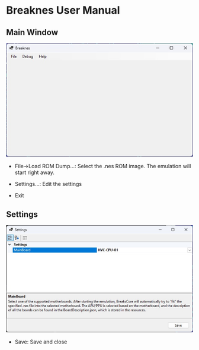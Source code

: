 # Breaknes User Manual

## Main Window

![main](/UserManual/imgstore/main.jpg)

- File->Load ROM Dump...: Select the .nes ROM image. The emulation will start right away.

- Settings...: Edit the settings

- Exit

## Settings

![settings](/UserManual/imgstore/settings.jpg)

- Save: Save and close
